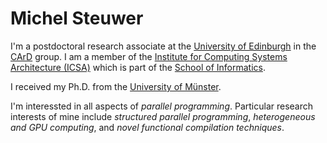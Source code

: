 # Michel Steuwer

I'm a postdoctoral research associate at the [University of Edinburgh](http://www.ed.ac.uk/) in the [CArD](http://www.icsa.informatics.ed.ac.uk/compilers/) group. I am a member of the [Institute for Computing Systems Architecture (ICSA)](http://wcms.inf.ed.ac.uk/icsa/) which is part of the [School of Informatics](http://www.ed.ac.uk/schools-departments/informatics/).

I received my Ph.D. from the [University of Münster](http://www.uni-muenster.de/PVS/mitarbeiter/steuwer.html).

I'm interessted in all aspects of *parallel programming*. Particular research interests of mine include *structured parallel programming*, *heterogeneous and GPU computing*, and *novel functional compilation techniques*.
